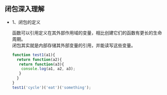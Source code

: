 ## 闭包深入理解

* 1、闭包的定义  

  函数可以引用定义在其外部作用域的变量，相比创建它们的函数有更长的生命周期。  
  闭包其实就是内部存储其外部变量的引用，并能读写这些变量。  
  ```js
  function test1(a1){
    return function(a2){
     return function(a3){
      console.log(a1, a2, a3);
     }
    }
  }
  test1('cycle')('eat')('something');
  ```